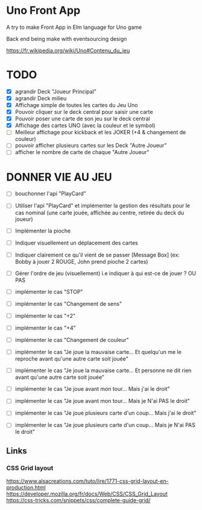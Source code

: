 Uno Front App
=============

A try to make Front App in Elm language for Uno game

Back end being make with eventsourcing design

https://fr.wikipedia.org/wiki/Uno#Contenu_du_jeu

TODO
====

- [x] agrandir Deck "Joueur Principal"
- [x] agrandir Deck milieu
- [x] Affichage simple de toutes les cartes du Jeu Uno
- [x] Pouvoir cliquer sur le deck central pour saisir une carte
- [x] Pouvoir poser une carte de son jeu sur le deck central
- [x] Affichage des cartes UNO (avec la couleur et le symbol)
- [ ] Meilleur affichage pour kickback et les JOKER (+4 & changement de couleur)
- [ ] pouvoir afficher plusieurs cartes sur les Deck "Autre Joueur"
- [ ] afficher le nombre de carte de chaque "Autre Joueur"

DONNER VIE AU JEU
=================

- [ ] bouchonner l'api "PlayCard"
- [ ] Utiliser l'api "PlayCard" et implémenter la gestion des résultats pour le cas nominal (une carte jouée, affichée au centre, retirée du deck du joueur)
- [ ] Implémenter la pioche
- [ ] Indiquer visuellement un déplacement des cartes
- [ ] Indiquer clairement ce qu'il vient de se passer [Message Box] (ex: Bobby à jouer 2 ROUGE, John prend pioche 2 cartes)
- [ ] Gérer l'ordre de jeu (visuellement) i.e indiquer à qui est-ce de jouer ?  OU PAS
- [ ] implémenter le cas "STOP"
- [ ] implémenter le cas "Changement de sens"
- [ ] implémenter le cas "+2"
- [ ] implémenter le cas "+4"
- [ ] implémenter le cas "Changement de couleur"

- [ ] implémenter le cas "Je joue la mauvaise carte... Et quelqu'un me le reproche avant qu'une autre carte soit jouée"
- [ ] implémenter le cas "Je joue la mauvaise carte... Et personne ne dit rien avant qu'une autre carte soit jouée"

- [ ] implémenter le cas "Je joue avant mon tour... Mais j'ai le droit"
- [ ] implémenter le cas "Je joue avant mon tour... Mais je N'ai PAS le droit"
- [ ] implémenter le cas "Je joue plusieurs carte d'un coup... Mais j'ai le droit"
- [ ] implémenter le cas "Je joue plusieurs carte d'un coup... Mais je N'ai PAS le droit"

## Links

### CSS Grid layout

https://www.alsacreations.com/tuto/lire/1771-css-grid-layout-en-production.html
https://developer.mozilla.org/fr/docs/Web/CSS/CSS_Grid_Layout
https://css-tricks.com/snippets/css/complete-guide-grid/

